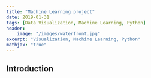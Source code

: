 ```yaml
---
title: "Machine Learning project"
date: 2019-01-31
tags: [Data Visualization, Machine Learning, Python]
header: 
    image: "/images/waterfront.jpg"
excerpt: "Visualization, Machine Learning, Python"
mathjax: "true"
---
```

## Introduction 
 